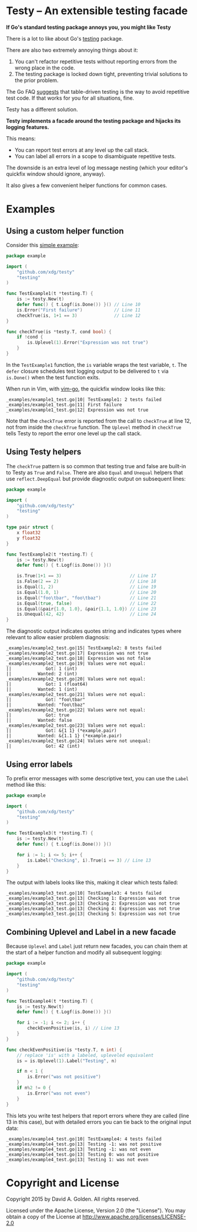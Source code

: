# Testy – An extensible testing facade

**If Go's standard testing package annoys you, you might like Testy**

There is a lot to like about Go's [testing](https://golang.org/pkg/testing/)
package.

There are also two extremely annoying things about it:

1. You can't refactor repetitive tests without reporting errors from the
   wrong place in the code.
2. The testing package is locked down tight, preventing trivial solutions
   to the prior problem.

The Go FAQ [suggests](https://golang.org/doc/faq#testing_framework) that
table-driven testing is the way to avoid repetitive test code.  If that
works for you for all situations, fine.

Testy has a different solution.

**Testy implements a facade around the testing package and hijacks its
logging features.**

This means:

* You can report test errors at any level up the call stack.
* You can label all errors in a scope to disambiguate repetitive tests.

The downside is an extra level of log message nesting (which your
editor's quickfix window should ignore, anyway).

It also gives a few convenient helper functions for common cases.

# Examples

## Using a custom helper function

Consider this [simple example](/_examples/example1_test.go):

```go
package example

import (
	"github.com/xdg/testy"
	"testing"
)

func TestExample1(t *testing.T) {
	is := testy.New(t)
	defer func() { t.Logf(is.Done()) }() // Line 10
	is.Error("First failure")            // Line 11
	checkTrue(is, 1+1 == 3)              // Line 12
}

func checkTrue(is *testy.T, cond bool) {
	if !cond {
		is.Uplevel(1).Error("Expression was not true")
	}
}
```

In the `TestExample1` function, the `is` variable wraps the test variable,
`t`.  The `defer` closure schedules test logging output to be delivered to
`t` via `is.Done()` when the test function exits.

When run in Vim, with [vim-go](https://github.com/fatih/vim-go), the
quickfix window looks like this:

```
_examples/example1_test.go|10| TestExample1: 2 tests failed
_examples/example1_test.go|11| First failure
_examples/example1_test.go|12| Expression was not true
```

Note that the `checkTrue` error is reported from the call to `checkTrue` at
line 12, not from inside the `checkTrue` function.  The `Uplevel` method in
`checkTrue` tells Testy to report the error one level up the call stack.

## Using Testy helpers

The `checkTrue` pattern is so common that testing true and false are
built-in to Testy as `True` and `False`.  There are also `Equal` and
`Unequal` helpers that use `reflect.DeepEqual` but provide diagnostic
output on subsequent lines:

```go
package example

import (
	"github.com/xdg/testy"
	"testing"
)

type pair struct {
	x float32
	y float32
}

func TestExample2(t *testing.T) {
	is := testy.New(t)
	defer func() { t.Logf(is.Done()) }()

	is.True(1+1 == 3)                          // Line 17
	is.False(2 == 2)                           // Line 18
	is.Equal(1, 2)                             // Line 19
	is.Equal(1.0, 1)                           // Line 20
	is.Equal("foo\tbar", "foo\tbaz")           // Line 21
	is.Equal(true, false)                      // Line 22
	is.Equal(&pair{1.0, 1.0}, &pair{1.1, 1.0}) // Line 23
	is.Unequal(42, 42)                         // Line 24
}
```

The diagnostic output indicates quotes string and indicates types where
relevant to allow easier problem diagnosis:

```
_examples/example2_test.go|15| TestExample2: 8 tests failed
_examples/example2_test.go|17| Expression was not true
_examples/example2_test.go|18| Expression was not false
_examples/example2_test.go|19| Values were not equal:
|| 			   Got: 1 (int)
|| 			Wanted: 2 (int)
_examples/example2_test.go|20| Values were not equal:
|| 			   Got: 1 (float64)
|| 			Wanted: 1 (int)
_examples/example2_test.go|21| Values were not equal:
|| 			   Got: "foo\tbar"
|| 			Wanted: "foo\tbaz"
_examples/example2_test.go|22| Values were not equal:
|| 			   Got: true
|| 			Wanted: false
_examples/example2_test.go|23| Values were not equal:
|| 			   Got: &{1 1} (*example.pair)
|| 			Wanted: &{1.1 1} (*example.pair)
_examples/example2_test.go|24| Values were not unequal:
|| 			   Got: 42 (int)
```

## Using error labels

To prefix error messages with some descriptive text, you can use the
`Label` method like this:

```go
package example

import (
	"github.com/xdg/testy"
	"testing"
)

func TestExample3(t *testing.T) {
	is := testy.New(t)
	defer func() { t.Logf(is.Done()) }()

	for i := 1; i <= 5; i++ {
		is.Label("Checking", i).True(i == 3) // Line 13
	}
}
```

The output with labels looks like this, making it clear which tests failed:


```
_examples/example3_test.go|10| TestExample3: 4 tests failed
_examples/example3_test.go|13| Checking 1: Expression was not true
_examples/example3_test.go|13| Checking 2: Expression was not true
_examples/example3_test.go|13| Checking 4: Expression was not true
_examples/example3_test.go|13| Checking 5: Expression was not true
```

## Combining Uplevel and Label in a new facade

Because `Uplevel` and `Label` just return new facades, you can chain them
at the start of a helper function and modify all subsequent logging:

```go
package example

import (
	"github.com/xdg/testy"
	"testing"
)

func TestExample4(t *testing.T) {
	is := testy.New(t)
	defer func() { t.Logf(is.Done()) }()

	for i := -1; i <= 2; i++ {
		checkEvenPositive(is, i) // Line 13
	}
}

func checkEvenPositive(is *testy.T, n int) {
	// replace 'is' with a labeled, upleveled equivalent
	is = is.Uplevel(1).Label("Testing", n)

	if n < 1 {
		is.Error("was not positive")
	}
	if n%2 != 0 {
		is.Error("was not even")
	}
}
```

This lets you write test helpers that report errors where they are
called (line 13 in this case), but with detailed errors you can
tie back to the original input data:

```
_examples/example4_test.go|10| TestExample4: 4 tests failed
_examples/example4_test.go|13| Testing -1: was not positive
_examples/example4_test.go|13| Testing -1: was not even
_examples/example4_test.go|13| Testing 0: was not positive
_examples/example4_test.go|13| Testing 1: was not even
```

# Copyright and License

Copyright 2015 by David A. Golden. All rights reserved.

Licensed under the Apache License, Version 2.0 (the "License"). You may
obtain a copy of the License at http://www.apache.org/licenses/LICENSE-2.0
